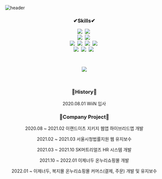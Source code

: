![header](https://capsule-render.vercel.app/api?type=waving&color=auto&height=300&section=header&text=KimJaeWoo%202020.08&fontSize=70)

<h3 align="center">✔Skills✔</h3>
<p align="center">
<img src="https://img.shields.io/badge/Java-007396?style=flat-square&logo=Java&logoColor=white"/></a>&nbsp 
<img src="https://img.shields.io/badge/Python-3776AB?style=flat-square&logo=Python&logoColor=white"/></a>&nbsp 
<br>
<img src="https://img.shields.io/badge/Spring-6DB33F?style=flat-square&logo=Spring&logoColor=white"/></a>&nbsp 
<img src="https://img.shields.io/badge/Spring Boot-6DB33F?style=flat-square&logo=Spring Boot&logoColor=white"/></a>&nbsp 
<br>
<img src="https://img.shields.io/badge/JavaScript-F7DF1E?style=flat-square&logo=JavaScript&logoColor=white"/></a>&nbsp 
<img src="https://img.shields.io/badge/TypeScript-3178C6?style=flat-square&logo=TypeScript&logoColor=white"/></a>&nbsp
<img src="https://img.shields.io/badge/Thymeleaf-005F0F?style=flat-square&logo=Thymeleaf&logoColor=white"/></a>&nbsp
<img src="https://img.shields.io/badge/React-61DAFB?style=flat-square&logo=React&logoColor=white"/></a>&nbsp 
<br>
<img src="https://img.shields.io/badge/Oracle-F80000?style=flat-square&logo=Oracle&logoColor=white"/></a>&nbsp 
<img src="https://img.shields.io/badge/Microsoft SQL Server-CC2927?style=flat-square&logo=Microsoft SQL Server&logoColor=white"/></a>&nbsp 
<img src="https://img.shields.io/badge/MySql-4479A1?style=flat-square&logo=MySql&logoColor=white"/></a>&nbsp
</p>

<br>
<p align="center">
<img src="https://hits.seeyoufarm.com/api/count/incr/badge.svg?url=https%3A%2F%2Fgithub.com%2Frlawodnv2&count_bg=%2379C83D&title_bg=%23555555&icon=ghostery.svg&icon_color=%23FFFFFF&title=hits&edge_flat=false" /> 
</p>
<br>

<h3 align="center">🌳History🌳</h3>
<p align="center">2020.08.01 WiiN 입사</p>

<h3 align="center">🧷Company Project🧷</h3>
<p align="center">2020.08 ~ 2021.02 이랜드이츠 지키지 웹앱 하이브리드앱 개발</p>
<p align="center">2021.02 ~ 2021.03 서울시청법률지원 웹 유지보수</p>
<p align="center">2021.03 ~ 2021.10 SK머트리얼즈 HR 시스템 개발</p>
<p align="center">2021.10 ~ 2022.01 이제너두 온누리쇼핑몰 개발</p>
<p align="center">2022.01 ~ 이제너두, 복지몰 온누리쇼핑몰 커머스(결제, 주문) 개발 및 유지보수</p>

